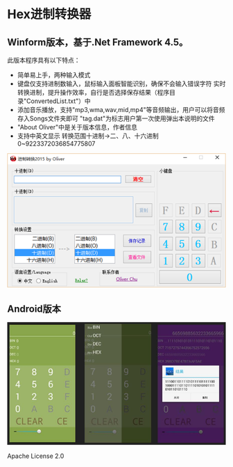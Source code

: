 # Hex进制转换器

## Winform版本，基于.Net Framework 4.5。 
此版本程序具有以下特点： 
- 简单易上手，两种输入模式 
- 键盘仅支持进制数输入，鼠标输入面板智能识别，确保不会输入错误字符 实时转换进制，提升操作效率，自行是否选择保存结果（程序目录"ConvertedList.txt"）中 
- 添加音乐播放，支持"mp3,wma,wav,mid,mp4"等音频输出，用户可以将音频存入Songs文件夹即可 "tag.dat"为标志用户第一次使用弹出本说明的文件 
- "About Oliver"中是关于版本信息，作者信息 
- 支持中英文显示 转换范围十进制->二、八、十六进制 0~9223372036854775807

![Hex_Winform版](hex_win.png)

## Android版本

![Hex_Winform版](hex_android.jpg)

Apache License 2.0 
